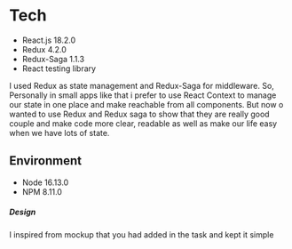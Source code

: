 # Tech

- React.js 18.2.0
- Redux 4.2.0
- Redux-Saga 1.1.3
- React testing library

I used Redux as state management and Redux-Saga for middleware. So, Personally in small apps like that i prefer to use 
React Context to manage our state in one place and make reachable from all components. But now o wanted to use Redux and Redux saga to show that they are really good couple and make code more clear, readable as well as make our life easy
when we have lots of state.


## Environment

- Node 16.13.0
- NPM 8.11.0

##### Design

I inspired from mockup that you had added in the task and kept it simple
